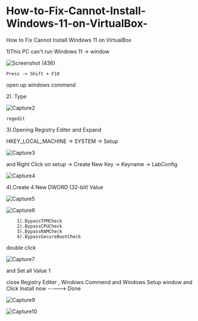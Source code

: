 # How-to-Fix-Cannot-Install-Windows-11-on-VirtualBox-
How to Fix Cannot Install Windows 11 on VirtualBox 

1)This PC can't run Windows 11 -> window

![Screenshot (436)](https://user-images.githubusercontent.com/47558327/136683284-93234dd0-619d-4745-b611-4ece7068d190.png)

    Press -> Shift + F10
  open up windows commend

2). Type 

![Capture2](https://user-images.githubusercontent.com/47558327/136683355-81287abf-43fe-4292-a1ce-a2d80d3b6ec8.PNG)

    regedit
    
3).Opening Registry Editer and Expand
  
  HKEY_LOCAL_MACHINE -> SYSTEM -> Setup
 
 ![Capture3](https://user-images.githubusercontent.com/47558327/136683573-f3fce7ae-7ec0-489a-84d3-971ba29c2e02.PNG)
 
 and Right Click on setup -> Create New Key -> Keyname -> LabConfig
 
 ![Capture4](https://user-images.githubusercontent.com/47558327/136683596-a10e6804-e28e-4a34-9868-1833273a8c9f.PNG)
  
4).Create 4 New DWORD (32-bit) Value

  ![Capture5](https://user-images.githubusercontent.com/47558327/136683796-87c9722c-439e-4c13-b5e2-59341f954ad8.PNG)
   
  ![Capture6](https://user-images.githubusercontent.com/47558327/136683811-deb310cc-be73-46b7-a25c-72b829287b15.PNG)
        
        1).BypassTPMCheck 
        2).BypassCPUCheck
        3).BypassRAMCheck
        4).BypassSecureBootCheck 
        
  double click
  
  ![Capture7](https://user-images.githubusercontent.com/47558327/136683813-7ee6a1bf-8885-4626-a766-e939785bc5de.PNG)
        
and  Set all Value 1    
    
close Registry Editer , Windows Commend and Windows Setup window and Click Install now -----> Done

![Capture9](https://user-images.githubusercontent.com/47558327/136683935-87942943-c55b-4975-a14c-3f84220172f4.PNG)

![Capture10](https://user-images.githubusercontent.com/47558327/136683937-4721e571-2c9f-4ba1-a66b-2ef66f651f6d.PNG)




